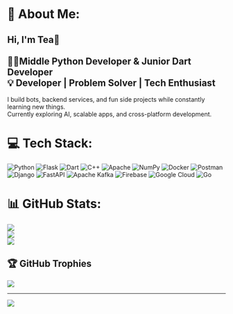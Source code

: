# 💫 About Me:
## Hi, I'm Tea👋<br><br>👨‍💻Middle Python Developer & Junior Dart Developer<br>💡 Developer | Problem Solver | Tech Enthusiast  
I build bots, backend services, and fun side projects while constantly learning new things.  
Currently exploring AI, scalable apps, and cross-platform development.  



# 💻 Tech Stack:
![Python](https://img.shields.io/badge/python-3670A0?style=for-the-badge&logo=python&logoColor=ffdd54) ![Flask](https://img.shields.io/badge/flask-%23000.svg?style=for-the-badge&logo=flask&logoColor=white) ![Dart](https://img.shields.io/badge/dart-%230175C2.svg?style=for-the-badge&logo=dart&logoColor=white) ![C++](https://img.shields.io/badge/c++-%2300599C.svg?style=for-the-badge&logo=c%2B%2B&logoColor=white) ![Apache](https://img.shields.io/badge/apache-%23D42029.svg?style=for-the-badge&logo=apache&logoColor=white) ![NumPy](https://img.shields.io/badge/numpy-%23013243.svg?style=for-the-badge&logo=numpy&logoColor=white) ![Docker](https://img.shields.io/badge/docker-%230db7ed.svg?style=for-the-badge&logo=docker&logoColor=white) ![Postman](https://img.shields.io/badge/Postman-FF6C37?style=for-the-badge&logo=postman&logoColor=white) ![Django](https://img.shields.io/badge/django-%23092E20.svg?style=for-the-badge&logo=django&logoColor=white) ![FastAPI](https://img.shields.io/badge/FastAPI-005571?style=for-the-badge&logo=fastapi) ![Apache Kafka](https://img.shields.io/badge/Apache%20Kafka-000?style=for-the-badge&logo=apachekafka) ![Firebase](https://img.shields.io/badge/firebase-%23039BE5.svg?style=for-the-badge&logo=firebase) ![Google Cloud](https://img.shields.io/badge/GoogleCloud-%234285F4.svg?style=for-the-badge&logo=google-cloud&logoColor=white) ![Go](https://img.shields.io/badge/go-%2300ADD8.svg?style=for-the-badge&logo=go&logoColor=white)
# 📊 GitHub Stats:
![](https://github-readme-stats.vercel.app/api?username=GreenPyT1a&theme=dark&hide_border=false&include_all_commits=false&count_private=false)<br/>
![](https://nirzak-streak-stats.vercel.app/?user=GreenPyT1a&theme=dark&hide_border=false)<br/>
![](https://github-readme-stats.vercel.app/api/top-langs/?username=GreenPyT1a&theme=dark&hide_border=false&include_all_commits=false&count_private=false&layout=compact)

## 🏆 GitHub Trophies
![](https://github-profile-trophy.vercel.app/?username=GreenPyT1a&theme=radical&no-frame=false&no-bg=true&margin-w=4)

---
[![](https://visitcount.itsvg.in/api?id=GreenPyT1a&icon=2&color=4)](https://visitcount.itsvg.in)

<!-- Proudly created with GPRM ( https://gprm.itsvg.in ) -->
